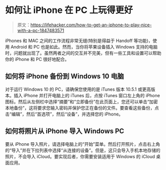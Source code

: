# 如何让 iPhone 在 PC 上玩得更好

> 原文：<https://lifehacker.com/how-to-get-an-iphone-to-play-nice-with-a-pc-1847483571>

iPhones 和 MAC 之间的工作流程非常无缝(特别是得益于 Handoff 等功能)，使用 Android 和 PC 也是如此。然而，当你将苹果设备插入 Windows 支持的电脑时，问题就出现了。虽然两者之间的交互并不完美，但有一些工具和设置可以帮助你的 iPhone 和 PC 很好地配合。

## 如何将 iPhone 备份到 Windows 10 电脑

对于运行 Windows 10 的 PC，请确保您使用的是 iTunes 版本 10.5.1 或更高版本。插入 iPhone 并打开电脑上的 iTunes 后，点按 iTunes 窗口左上角的 iPhone 图标。然后从左侧栏中选择“摘要”和“立即备份”在此页面上，您还可以单击“加密本地备份”，这将要求您输入密码并保护您正在备份的文件。要查看这些备份，点击“编辑”，然后“首选项”，然后“设备”，并选择您的 iPhone。

## 如何将照片从 iPhone 导入 Windows PC

要从 iPhone 导入照片，请选择电脑上的“开始”菜单。然后打开照片，点击右上角的“导入”并在下拉列表中选择“从连接的设备”。但是，这只会导入手机本地存储的照片，不会导入 iCloud。要实现后者，你需要安装适用于 Windows 的 iCloud 桌面应用。